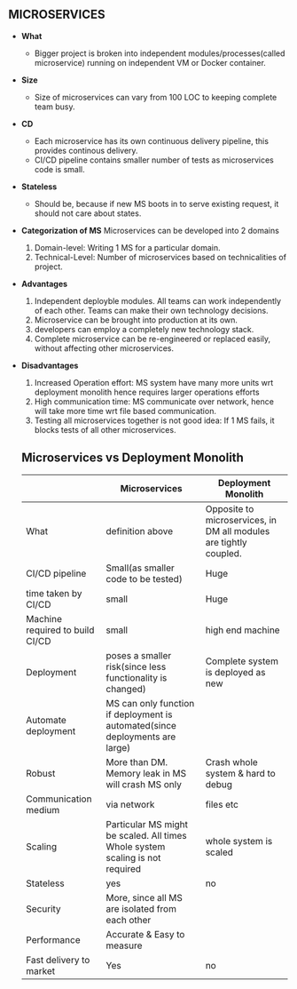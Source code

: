 ## MICROSERVICES
- **What** 
  - Bigger project is broken into independent modules/processes(called microservice) running on independent VM or Docker container.
- **Size** 
  - Size of microservices can vary from 100 LOC to keeping complete team busy.
- **CD** 
  - Each microservice has its own continuous delivery pipeline, this provides continous delivery.
  - CI/CD pipeline contains smaller number of tests as microservices code is small.
- **Stateless** 
  - Should be, because if new MS boots in to serve existing request, it should not care about states.
- **Categorization of MS** Microservices can be developed into 2 domains
  1. Domain-level: Writing 1 MS for a particular domain.
  2. Technical-Level: Number of microservices based on technicalities of project.
- **Advantages** 
  1. Independent deployble modules. All teams can work independently of each other. Teams can make their own technology decisions.
  2. Microservice can be brought into production at its own.
  3. developers can employ a completely new technology stack.
  4. Complete microservice can be re-engineered or replaced easily, without affecting other microservices.
- **Disadvantages**
  1. Increased Operation effort: MS system have many more units wrt deployment monolith hence requires larger operations efforts
  2. High communication time: MS communicate over network, hence will take more time wrt file based communication.
  3. Testing all microservices together is not good idea: If 1 MS fails, it blocks tests of all other microservices.
  
  ## Microservices vs Deployment Monolith
  
  | | Microservices | Deployment Monolith |
  | --- | --- | --- |
  | What | definition above | Opposite to microservices, in DM all modules are tightly coupled. |
  | CI/CD pipeline | Small(as smaller code to be tested) | Huge |
  | time taken by CI/CD | small | Huge |
  | Machine required to build CI/CD | small | high end machine |
  | Deployment | poses a smaller risk(since less functionality is changed) | Complete system is deployed as new |
  | Automate deployment | MS can only function if deployment is automated(since deployments are large) | |
  | Robust | More than DM. Memory leak in MS will crash MS only | Crash whole system & hard to debug |
  | Communication medium | via network | files etc |
  | Scaling | Particular MS might be scaled. All times Whole system scaling is not required | whole system is scaled |
  | Stateless | yes | no |
  | Security | More, since all MS are isolated from each other | |
  | Performance | Accurate & Easy to measure | |
  | Fast delivery to market | Yes | no |
  
  
